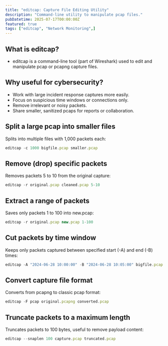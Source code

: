```yaml
---
title: "editcap: Capture File Editing Utility"
description: "Command-line utility to manipulate pcap files."
pubDatetime: 2025-07-17T00:00:00Z
featured: true
tags: ["editcap", "Network Monitoring",]
---
```


## What is editcap?

- editcap is a command-line tool (part of Wireshark) used to edit and manipulate pcap or pcapng capture files.

## Why useful for cybersecurity?

- Work with large incident response captures more easily.
- Focus on suspicious time windows or connections only.
- Remove irrelevant or noisy packets.
- Share smaller, sanitized pcaps for reports or collaboration.

## Split a large pcap into smaller files

Splits into multiple files with 1,000 packets each:

```jsx
editcap -c 1000 bigfile.pcap smaller.pcap
```

## Remove (drop) specific packets

Removes packets 5 to 10 from the original capture:

```jsx
editcap -r original.pcap cleaned.pcap 5-10
```

## Extract a range of packets

Saves only packets 1 to 100 into new.pcap:

```jsx
editcap -r original.pcap new.pcap 1-100
```

## Cut packets by time window

Keeps only packets captured between specified start (-A) and end (-B) times:

```jsx
editcap -A "2024-06-28 10:00:00" -B "2024-06-28 10:05:00" bigfile.pcap shortfile.pcap
```

## Convert capture file format

Converts from pcapng to classic pcap format:

```jsx
editcap -F pcap original.pcapng converted.pcap
```

## Truncate packets to a maximum length

Truncates packets to 100 bytes, useful to remove payload content:

```jsx
editcap --snaplen 100 capture.pcap truncated.pcap
```